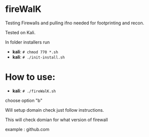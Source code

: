 # fireWalK

Testing Firewalls and pulling ifno needed for footprinting and recon.

Tested on Kali.

In folder installers run 
* **kali**: ```# chmod 770 *.sh   ```
* **kali**: ```# ./init-install.sh   ```

# How to use:

* **kali**: ```# ./fireWalK.sh   ```

choose option "b"

Will setup domain check just follow instructions.
 
This will check domian for what version of firewall
 
example : github.com


